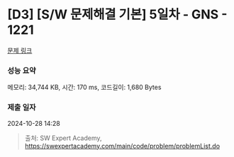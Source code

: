 # [D3] [S/W 문제해결 기본] 5일차 - GNS - 1221 

[문제 링크](https://swexpertacademy.com/main/code/problem/problemDetail.do?contestProbId=AV14jJh6ACYCFAYD) 

### 성능 요약

메모리: 34,744 KB, 시간: 170 ms, 코드길이: 1,680 Bytes

### 제출 일자

2024-10-28 14:28



> 출처: SW Expert Academy, https://swexpertacademy.com/main/code/problem/problemList.do